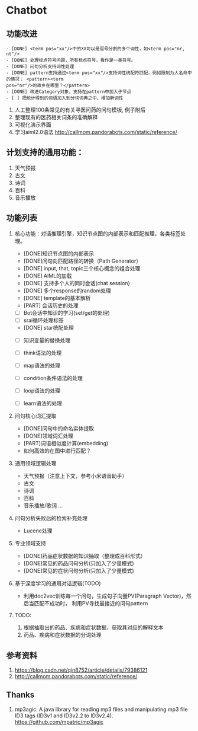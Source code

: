 # Chatbot

## 功能改进
    - [DONE] <term pos="xx"/>中的XX可以是逗号分割的多个词性，如<term pos="nr, nt"/>
    - [DONE] 处理标点符号问题，所有标点符号，看作是一类符号。
    - [DONE] 问句分析支持词性处理
    - [DONE] pattern支持通过<term pos="xx"/>支持词性统配符匹配，例如限制为人名命中的情况： <pattern><term 
    pos="nr"/>的故乡在哪里？</pattern>
    - [DONE] 改进Category对象，支持在pattern中加入子节点
    - [ ] 把统计得到的词语加入到分词词典之中，增加新词性

1. 人工整理100条常见的有关寻医问药的问句模板, 例子附后
2. 整理现有的医药相关词条的准确解释
3. 可视化演示界面
4. 学习aiml2.0语法 http://callmom.pandorabots.com/static/reference/

## 计划支持的通用功能：

1. 天气预报
1. 古文
1. 诗词
1. 百科
1. 音乐播放

## 功能列表
1. 核心功能：对话推理引擎，知识节点图的内部表示和匹配推理，各类标签处理。
    - [DONE]知识节点图的内部表示
    - [DONE]问句向匹配路径的转换（Path Generator）
    - [DONE] input, that, topic三个核心概念的组合处理
    - [DONE] AIML的加载
    - [DONE] 支持多个人的同时会话(chat session)
    - [DONE] 多个response的random处理
    - [DONE] template的基本解析
    - [PART] 会话历史的处理
    - [ ] Bot会话中知识的学习(set/get的处理)
    - [ ] srai循环处理标签
    - [DONE] star统配处理
    - [ ] 知识变量的替换处理
    - [ ] think语法的处理
    - [ ] map语法的处理
    - [ ] condition条件语法的处理
    - [ ] loop语法的处理
    - [ ] learn语法的处理


2. 问句核心词汇提取
    - [DONE]问句中的命名实体提取
    - [DONE]领域词汇处理
    - [PART]词语相似度计算(embedding)
    - 如何高效的在图中进行匹配？

3. 通用领域逻辑处理
    - 天气预报（注意上下文，参考小米语音助手）
    - 古文
    - 诗词
    - 百科
    - 音乐播放/歌词 ...

4. 问句分析失败后的检索补充处理
    - Lucene处理 

5. 专业领域支持
    - [DONE]药品症状数据的知识抽取（整理成百科形式）
    - [DONE]常见的药品问句分析(只加入了少量模式)
    - [DONE]常见的症状问句分析(只加入了少量模式)


6. 基于深度学习的通用对话逻辑(TODO)
    - 利用doc2vec训练每一个问句，生成句子向量PV(Paragraph Vector)，然后当匹配不成功时，
    利用PV寻找最接近的问句pattern
    
    
7. TODO:
   1. 根据抽取出的药品、疾病和症状数据，获取其对应的解释文本
   2. 药品、疾病和症状数据的分词处理 

## 参考资料

1. https://blog.csdn.net/qin8752/article/details/79386121
2. http://callmom.pandorabots.com/static/reference/

## Thanks

1. mp3agic: 
   A java library for reading mp3 files and manipulating mp3 file ID3 tags (ID3v1 and ID3v2.2 to
   		ID3v2.4). https://github.com/mpatric/mp3agic
   		
   		
   		